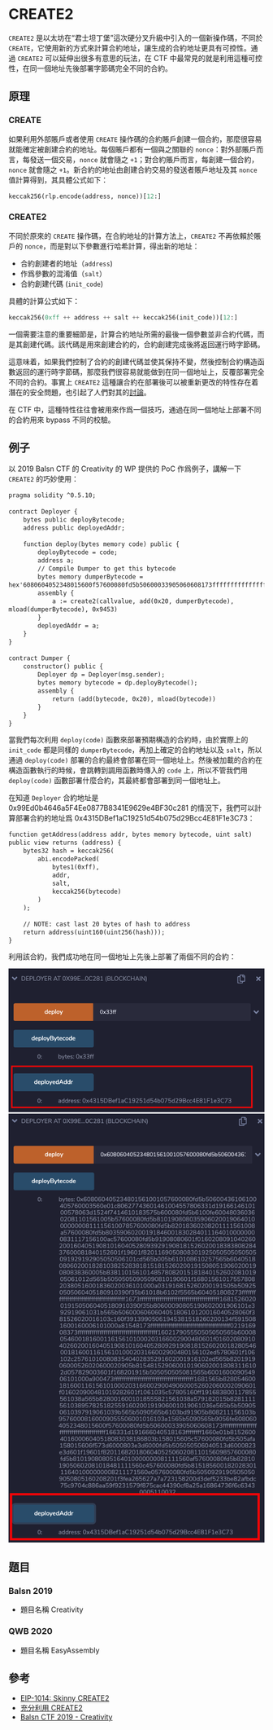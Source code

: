 # CREATE2

`CREATE2` 是以太坊在“君士坦丁堡”這次硬分叉升級中引入的一個新操作碼，不同於 `CREATE`，它使用新的方式來計算合約地址，讓生成的合約地址更具有可控性。通過 `CREATE2` 可以延伸出很多有意思的玩法，在 CTF 中最常見的就是利用這種可控性，在同一個地址先後部署字節碼完全不同的合約。

## 原理

### CREATE

如果利用外部賬戶或者使用 `CREATE` 操作碼的合約賬戶創建一個合約，那麼很容易就能確定被創建合約的地址。每個賬戶都有一個與之關聯的 `nonce`：對外部賬戶而言，每發送一個交易，`nonce` 就會隨之 `+1`；對合約賬戶而言，每創建一個合約，`nonce` 就會隨之 `+1`。新合約的地址由創建合約交易的發送者賬戶地址及其 `nonce` 值計算得到，其具體公式如下：

```python
keccak256(rlp.encode(address, nonce))[12:]
```

### CREATE2

不同於原來的 `CREATE` 操作碼，在合約地址的計算方法上，`CREATE2` 不再依賴於賬戶的 `nonce`，而是對以下參數進行哈希計算，得出新的地址：

- 合約創建者的地址（`address`)
- 作爲參數的混淆值（`salt`）
- 合約創建代碼    (`init_code`)

具體的計算公式如下：

```python
keccak256(0xff ++ address ++ salt ++ keccak256(init_code))[12:]
```

一個需要注意的重要細節是，計算合約地址所需的最後一個參數並非合約代碼，而是其創建代碼。該代碼是用來創建合約的，合約創建完成後將返回運行時字節碼。

這意味着，如果我們控制了合約的創建代碼並使其保持不變，然後控制合約構造函數返回的運行時字節碼，那麼我們很容易就能做到在同一個地址上，反覆部署完全不同的合約。事實上 `CREATE2` 這種讓合約在部署後可以被重新更改的特性存在着潛在的安全問題，也引起了人們對其的[討論](https://ethereum-magicians.org/t/potential-security-implications-of-create2-eip-1014/2614)。

在 CTF 中，這種特性往往會被用來作爲一個技巧，通過在同一個地址上部署不同的合約用來 bypass 不同的校驗。

## 例子

以 2019 Balsn CTF 的 Creativity 的 WP 提供的 PoC 作爲例子，講解一下 `CREATE2` 的巧妙使用：

```solidity
pragma solidity ^0.5.10;

contract Deployer {
    bytes public deployBytecode;
    address public deployedAddr;

    function deploy(bytes memory code) public {
        deployBytecode = code;
        address a;
        // Compile Dumper to get this bytecode
        bytes memory dumperBytecode = hex'6080604052348015600f57600080fd5b50600033905060608173ffffffffffffffffffffffffffffffffffffffff166331d191666040518163ffffffff1660e01b815260040160006040518083038186803b158015605c57600080fd5b505afa158015606f573d6000803e3d6000fd5b505050506040513d6000823e3d601f19601f820116820180604052506020811015609857600080fd5b81019080805164010000000081111560af57600080fd5b8281019050602081018481111560c457600080fd5b815185600182028301116401000000008211171560e057600080fd5b50509291905050509050805160208201f3fe';
        assembly {
            a := create2(callvalue, add(0x20, dumperBytecode), mload(dumperBytecode), 0x9453)
        }
        deployedAddr = a;
    }
}

contract Dumper {
    constructor() public {
        Deployer dp = Deployer(msg.sender);
        bytes memory bytecode = dp.deployBytecode();
        assembly {
            return (add(bytecode, 0x20), mload(bytecode))
        }
    }
}
```

當我們每次利用 `deploy(code)` 函數來部署預期構造的合約時，由於實際上的 `init_code` 都是同樣的 `dumperBytecode`，再加上確定的合約地址以及 `salt`，所以通過 `deploy(code)` 部署的合約最終會部署在同一個地址上。然後被加載的合約在構造函數執行的時候，會跳轉到調用函數時傳入的 `code` 上，所以不管我們用 `deploy(code)` 函數部署什麼合約，其最終都會部署到同一個地址上。

在知道 `Deployer` 合約地址是 0x99Ed0b4646a5F4Ee0877B8341E9629e4BF30c281 的情況下，我們可以計算部署合約的地址爲 0x4315DBef1aC19251d54b075d29Bcc4E81F1e3C73：

```solidity
function getAddress(address addr, bytes memory bytecode, uint salt) public view returns (address) {
    bytes32 hash = keccak256(
        abi.encodePacked(
            bytes1(0xff),
            addr,
            salt,
            keccak256(bytecode)
        )
    );

    // NOTE: cast last 20 bytes of hash to address
    return address(uint160(uint256(hash)));
}
```

利用該合約，我們成功地在同一個地址上先後上部署了兩個不同的合約：

![第一次部署](./figure/create2_0.png)
![第二次部署](./figure/create2_1.png)


## 題目

### Balsn 2019
- 題目名稱 Creativity

### QWB 2020
- 題目名稱 EasyAssembly

## 參考

- [EIP-1014: Skinny CREATE2](https://eips.ethereum.org/EIPS/eip-1014)
- [充分利用 CREATE2](https://ethfans.org/posts/getting-the-most-out-of-create2)
- [Balsn CTF 2019 - Creativity](https://x9453.github.io/2020/01/04/Balsn-CTF-2019-Creativity/)
